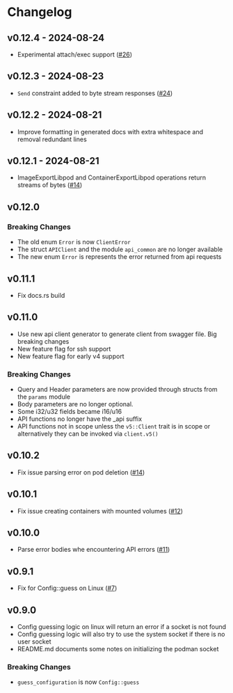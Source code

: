 # Changelog

## v0.12.4 - 2024-08-24

* Experimental attach/exec support ([#26](https://github.com/blazzy/podman-rest-client/pull/26))

## v0.12.3 - 2024-08-23

* `Send` constraint added to byte stream responses ([#24](https://github.com/blazzy/podman-rest-client/pull/24))

## v0.12.2 - 2024-08-21

* Improve formatting in generated docs with extra whitespace and removal redundant lines

## v0.12.1 - 2024-08-21

* ImageExportLibpod and ContainerExportLibpod operations return streams of bytes ([#14](https://github.com/blazzy/podman-rest-client/pull/14))

## v0.12.0

### Breaking Changes

* The old enum `Error` is now `ClientError`
* The struct `APIClient` and the module `api_common` are no longer available
* The new enum `Error` is represents the error returned from api requests

## v0.11.1

* Fix docs.rs build

## v0.11.0

* Use new api client generator to generate client from swagger file. Big breaking changes
* New feature flag for ssh support
* New feature flag for early v4 support

### Breaking Changes

* Query and Header parameters are now provided through structs from the `params` module
* Body parameters are no longer optional.
* Some i32/u32 fields became i16/u16
* API functions no longer have the _api suffix
* API functions not in scope unless the `v5::Client` trait is in scope or
alternatively they can be invoked via `client.v5()`

## v0.10.2

* Fix issue parsing error on pod deletion ([#14](https://github.com/blazzy/podman-rest-client/pull/14))

## v0.10.1

* Fix issue creating containers with mounted volumes ([#12](https://github.com/blazzy/podman-rest-client/pull/12))

## v0.10.0

* Parse error bodies whe encountering API errors ([#11](https://github.com/blazzy/podman-rest-client/pull/11))

## v0.9.1

* Fix for Config::guess on Linux ([#7](https://github.com/blazzy/podman-rest-client/pull/7))

## v0.9.0

* Config guessing logic on linux will return an error if a socket is not found
* Config guessing logic will also try to use the system socket if there is no
user socket
* README.md documents some notes on initializing the podman socket

### Breaking Changes

* `guess_configuration` is now `Config::guess`
